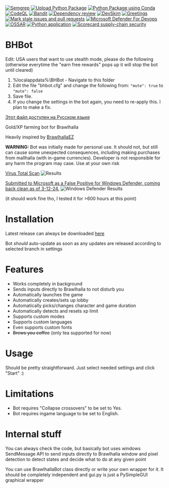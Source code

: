 [![Semgrep](https://github.com/Nick2bad4u/BHBot/actions/workflows/semgrep.yml/badge.svg)](https://github.com/Nick2bad4u/BHBot/actions/workflows/semgrep.yml)
[![Upload Python Package](https://github.com/Nick2bad4u/BHBot/actions/workflows/python-publish.yml/badge.svg)](https://github.com/Nick2bad4u/BHBot/actions/workflows/python-publish.yml)
[![Python Package using Conda](https://github.com/Nick2bad4u/BHBot/actions/workflows/python-package-conda.yml/badge.svg)](https://github.com/Nick2bad4u/BHBot/actions/workflows/python-package-conda.yml)
[![CodeQL](https://github.com/Nick2bad4u/BHBot/actions/workflows/github-code-scanning/codeql/badge.svg)](https://github.com/Nick2bad4u/BHBot/actions/workflows/github-code-scanning/codeql)
[![Bandit](https://github.com/Nick2bad4u/BHBot/actions/workflows/bandit.yml/badge.svg)](https://github.com/Nick2bad4u/BHBot/actions/workflows/bandit.yml)
[![Dependency review](https://github.com/Nick2bad4u/BHBot/actions/workflows/dependency-review.yml/badge.svg)](https://github.com/Nick2bad4u/BHBot/actions/workflows/dependency-review.yml)
[![DevSkim](https://github.com/Nick2bad4u/BHBot/actions/workflows/devskim.yml/badge.svg)](https://github.com/Nick2bad4u/BHBot/actions/workflows/devskim.yml)
[![Greetings](https://github.com/Nick2bad4u/BHBot/actions/workflows/greetings.yml/badge.svg)](https://github.com/Nick2bad4u/BHBot/actions/workflows/greetings.yml)
[![Mark stale issues and pull requests](https://github.com/Nick2bad4u/BHBot/actions/workflows/stale.yml/badge.svg)](https://github.com/Nick2bad4u/BHBot/actions/workflows/stale.yml)
[![Microsoft Defender For Devops](https://github.com/Nick2bad4u/BHBot/actions/workflows/defender-for-devops.yml/badge.svg)](https://github.com/Nick2bad4u/BHBot/actions/workflows/defender-for-devops.yml)
[![OSSAR](https://github.com/Nick2bad4u/BHBot/actions/workflows/ossar.yml/badge.svg)](https://github.com/Nick2bad4u/BHBot/actions/workflows/ossar.yml)
[![Python application](https://github.com/Nick2bad4u/BHBot/actions/workflows/python-app.yml/badge.svg)](https://github.com/Nick2bad4u/BHBot/actions/workflows/python-app.yml)
[![Scorecard supply-chain security](https://github.com/Nick2bad4u/BHBot/actions/workflows/scorecard.yml/badge.svg)](https://github.com/Nick2bad4u/BHBot/actions/workflows/scorecard.yml)

# **BHBot**

Edit: USA users that want to use stealth mode, please do the following (otherwise everytime the "earn free rewards" pops up it will stop the bot until cleared)

1. %localappdata%\BHBot - Navigate to this folder
2. Edit the file "bhbot.cfg" and change the following from:
`"mute": true` to `"mute": false`
3. Save file.
4. If you change the settings in the bot again, you need to re-apply this. I plan to make a fix.

[Этот файл доступен на Русском языке](README_RU.md)

Gold/XP farming bot for Brawlhalla

Heavily inspired by [BrawlhallaEZ](https://github.com/jamunano/BrawlhallaEZ)

**WARNING:** Bot was initially made for personal use. It should not, but still can cause some unexpected consequences, including making purchases from mallhalla (with in-game currencies). Developer is
not responsible for any harm the program may case. Use at your own risk

[Virus Total Scan](https://www.virustotal.com/gui/file/af110c1886ba1a24c1122cfc527d0183a4650bb933a35d44c2389ed1d585b489?nocache=1)
![Results](https://github.com/Nick2bad4u/BHBot/assets/20943337/92bb7f30-e7ae-4e85-a13b-95a6530eeaf9)

[Submitted to Microsoft as a False Positive for Windows Defender, coming back clean as of 3-12-24.](https://www.microsoft.com/en-us/wdsi/submission/e9889ce6-6dc9-44bc-b7ba-c5759544b2a4)
![Windows Defender Results](https://i.gyazo.com/acbabb1aa492c86852e5ca2027044992.png)

(it should work fine tho, I tested it for >600 hours at this point)

# Installation
Latest release can always be downloaded [here](https://github.com/Nick2bad4u/BHBot/releases/tag/BHBOT)

Bot _should_ auto-update as soon as any updates are released according to selected branch in settings

# Features

- Works completely in background
- Sends inputs directly to Brawlhalla to not disturb you
- Automatically launches the game
- Automatically creates/sets up lobby
- Automatically picks/changes character and game duration
- Automatically detects and resets xp limit
- Supports custom modes
- Supports custom languages
- Even supports custom fonts
- ~~Brews you coffee~~ (only tea supported for now)

# Usage
Should be pretty straightforward. Just select needed settings and click "Start" :)

# Limitations
- Bot requires "Collapse crossovers" to be set to Yes. 
- Bot requires ingame language to be set to English.

# Internal stuff
You can always check the code, but basically bot uses windows SendMessage API to send inputs directly to Brawlhalla window and pixel detection to detect states and
decide what to do at any given point

You can use BrawlhallaBot class directly or write your own wrapper for it. It should be completely independent and gui.py is just a PySimpleGUI graphical wrapper
